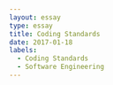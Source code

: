 ```yaml
---
layout: essay
type: essay
title: Coding Standards
date: 2017-01-18
labels:
  - Coding Standards
  - Software Engineering
---
```


##



##



##

